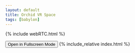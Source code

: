 ```yaml
---
layout: default
title: Orchid VR Space
tags: [babylon]
---
```


{% include webRTC.html %}


<button onclick="openFullscreen();">Open in Fullscreen Mode</button>
{% include_relative index.html %}
